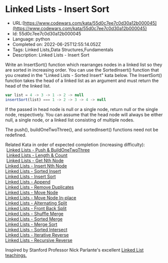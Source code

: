 # Linked Lists - Insert Sort

 - URL:[https://www.codewars.com/kata/55d0c7ee7c0d30a12b000045](https://www.codewars.com/kata/55d0c7ee7c0d30a12b000045)
 - Id: 55d0c7ee7c0d30a12b000045
 - Language: python
 - Completed on: 2022-06-25T12:55:14.052Z
 - Tags: Linked Lists,Data Structures,Fundamentals
 - Description:
Linked Lists - Insert Sort

Write an InsertSort() function which rearranges nodes in a linked list so they are sorted in increasing order. You can use the SortedInsert() function that you created in the "Linked Lists - Sorted Insert" kata below. The InsertSort() function takes the head of a linked list as an argument and must return the head of the linked list.

```javascript
var list = 4 -> 3 -> 1 -> 2 -> null
insertSort(list) === 1 -> 2 -> 3 -> 4 -> null
```

If the passed in head node is null or a single node, return null or the single node, respectively. You can assume that the head node will always be either null, a single node, or a linked list consisting of multiple nodes.

The push(), buildOneTwoThree(), and sortedInsert() functions need not be redefined.

Related Kata in order of expected completion (increasing difficulty):<br>
 <a href="http://www.codewars.com/kata/linked-lists-push-and-buildonetwothree">Linked Lists - Push & BuildOneTwoThree</a><br>
 <a href="http://www.codewars.com/kata/linked-lists-length-and-count">Linked Lists - Length & Count</a><br>
 <a href="http://www.codewars.com/kata/linked-lists-get-nth-node">Linked Lists - Get Nth Node</a><br>
<a href="http://www.codewars.com/kata/linked-lists-insert-nth-node">Linked Lists - Insert Nth Node</a><br>
<a href="http://www.codewars.com/kata/linked-lists-sorted-insert">Linked Lists - Sorted Insert</a><br>
<a href="http://www.codewars.com/kata/linked-lists-insert-sort">Linked Lists - Insert Sort</a><br>
<a href="http://www.codewars.com/kata/linked-lists-append">Linked Lists - Append</a><br>
<a href="http://www.codewars.com/kata/linked-lists-remove-duplicates">Linked Lists - Remove Duplicates</a><br>
<a href="http://www.codewars.com/kata/linked-lists-move-node">Linked Lists - Move Node</a><br>
<a href="http://www.codewars.com/kata/linked-lists-move-node-in-place">Linked Lists - Move Node In-place</a><br>
<a href="http://www.codewars.com/kata/linked-lists-alternating-split">Linked Lists - Alternating Split</a><br>
<a href="http://www.codewars.com/kata/linked-lists-front-back-split">Linked Lists - Front Back Split</a><br>
<a href="http://www.codewars.com/kata/linked-lists-shuffle-merge">Linked Lists - Shuffle Merge</a><br>
<a href="http://www.codewars.com/kata/linked-lists-sorted-merge">Linked Lists - Sorted Merge</a><br>
<a href="http://www.codewars.com/kata/linked-lists-merge-sort">Linked Lists - Merge Sort</a><br>
<a href="http://www.codewars.com/kata/linked-lists-sorted-intersect">Linked Lists - Sorted Intersect</a><br>
<a href="http://www.codewars.com/kata/linked-lists-iterative-reverse">Linked Lists - Iterative Reverse</a><br>
<a href="http://www.codewars.com/kata/linked-lists-recursive-reverse">Linked Lists - Recursive Reverse</a><br>

Inspired by Stanford Professor Nick Parlante's excellent [Linked List teachings.](http://cslibrary.stanford.edu/103/LinkedListBasics.pdf)
